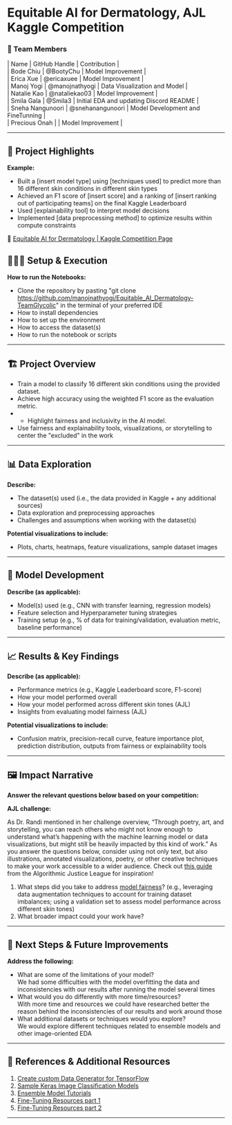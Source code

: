 # Equitable AI for Dermatology, AJL Kaggle Competition


### **👥 Team Members**

| Name | GitHub Handle | Contribution | <br />
| Bode Chiu | @BootyChu | Model Improvement |<br />
| Erica Xue | @ericaxuee | Model Improvement |<br />
| Manoj Yogi | @manojnathyogi | Data Visualization and Model  | <br />
| Natalie Kao | @nataliekao03 | Model Improvement |<br />
| Smila Gala | @Smila3 | Initial EDA and updating Discord README | <br />
| Sneha Nangunoori | @snehanangunoori | Model Development and FineTunning | <br />
| Precious Onah | | Model Improvement |<br />

---

## **🎯 Project Highlights**

**Example:**

* Built a \[insert model type\] using \[techniques used\] to predict more than 16 different skin conditions in different skin types
* Achieved an F1 score of \[insert score\] and a ranking of \[insert ranking out of participating teams\] on the final Kaggle Leaderboard
* Used \[explainability tool\] to interpret model decisions
* Implemented \[data preprocessing method\] to optimize results within compute constraints

🔗 [Equitable AI for Dermatology | Kaggle Competition Page](https://www.kaggle.com/competitions/bttai-ajl-2025/overview)

## **👩🏽‍💻 Setup & Execution**

**How to run the Notebooks:**

* Clone the repository by pasting "git clone https://github.com/manojnathyogi/Equitable_AI_Dermatology-TeamGlycolic" in the terminal of your preferred IDE
* How to install dependencies
* How to set up the environment
* How to access the dataset(s)
* How to run the notebook or scripts

---

## **🏗️ Project Overview**

- Train a model to classify 16 different skin conditions using the provided dataset.
- Achieve high accuracy using the weighted F1 score as the evaluation metric.
- - Highlight fairness and inclusivity in the AI model.
- Use fairness and explainability tools, visualizations, or storytelling to center the "excluded" in the work

---

## **📊 Data Exploration**

**Describe:**

* The dataset(s) used (i.e., the data provided in Kaggle \+ any additional sources)
* Data exploration and preprocessing approaches
* Challenges and assumptions when working with the dataset(s)

**Potential visualizations to include:**

* Plots, charts, heatmaps, feature visualizations, sample dataset images

---

## **🧠 Model Development**

**Describe (as applicable):**

* Model(s) used (e.g., CNN with transfer learning, regression models)
* Feature selection and Hyperparameter tuning strategies
* Training setup (e.g., % of data for training/validation, evaluation metric, baseline performance)

---

## **📈 Results & Key Findings**

**Describe (as applicable):**

* Performance metrics (e.g., Kaggle Leaderboard score, F1-score)
* How your model performed overall
* How your model performed across different skin tones (AJL)
* Insights from evaluating model fairness (AJL)

**Potential visualizations to include:**

* Confusion matrix, precision-recall curve, feature importance plot, prediction distribution, outputs from fairness or explainability tools

---

## **🖼️ Impact Narrative**

**Answer the relevant questions below based on your competition:**

**AJL challenge:**

As Dr. Randi mentioned in her challenge overview, “Through poetry, art, and storytelling, you can reach others who might not know enough to understand what’s happening with the machine learning model or data visualizations, but might still be heavily impacted by this kind of work.”
As you answer the questions below, consider using not only text, but also illustrations, annotated visualizations, poetry, or other creative techniques to make your work accessible to a wider audience.
Check out [this guide](https://drive.google.com/file/d/1kYKaVNR\_l7Abx2kebs3AdDi6TlPviC3q/view) from the Algorithmic Justice League for inspiration!

1. What steps did you take to address [model fairness](https://haas.berkeley.edu/wp-content/uploads/What-is-fairness_-EGAL2.pdf)? (e.g., leveraging data augmentation techniques to account for training dataset imbalances; using a validation set to assess model performance across different skin tones)
2. What broader impact could your work have?

---

## **🚀 Next Steps & Future Improvements**

**Address the following:**

* What are some of the limitations of your model?<br />
  We had some difficulties with the model overfitting the data and inconsistencies with our results after running the model several times
* What would you do differently with more time/resources? <br />
  With more time and resources we could have researched better the reason behind the inconsistencies of our results and work around those
* What additional datasets or techniques would you explore? <br />
  We would explore different techniques related to ensemble models and other image-oriented EDA

---

## **📄 References & Additional Resources**

1. [Create custom Data Generator for TensorFlow](https://medium.com/analytics-vidhya/write-your-own-custom-data-generator-for-tensorflow-keras-1252b64e41c3)
2. [Sample Keras Image Classification Models](https://keras.io/examples/vision/image_classification_from_scratch/)
3. [Ensemble Model Tutorials](https://pytorch.org/tutorials/intermediate/ensembling.html)
4. [Fine-Tuning Resources part 1](http://restack.io/)
5. [Fine-Tuning Resources part 2](https://huggingface.co/docs/transformers/en/training)

---

